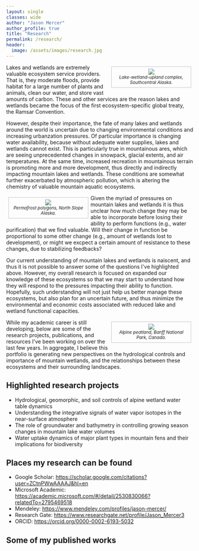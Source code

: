 ```yaml
---
layout: single
classes: wide
author: "Jason Mercer"
author_profile: true
title: "Research"
permalink: /research/
header:
  image: /assets/images/research.jpg
---
```


<style type="text/css">
figure-right {
  float: right;
  width: 40%;
  text-align: center;
  font-style: italic;
  font-size: smaller;
  text-indent: 0;
  border: thin silver solid;
  margin: 0.5em;
  padding: 0.5em;
}
</style>

<style type="text/css">
figure-left {
  float: left;
  width: 40%;
  text-align: center;
  font-style: italic;
  font-size: smaller;
  text-indent: 0;
  border: thin silver solid;
  margin: 0.5em;
  padding: 0.5em;
}
</style>

<figure-right>
  <img src= "{{"/assets/images/research-difficult.jpg" | absolute_url }}">
  <figcaption>Lake-wetland-upland complex, Southcentral Alaska.</figcaption>
</figure-right>

Lakes and wetlands are extremely valuable ecosystem service providers. That is, they moderate floods, provide habitat for a large number of plants and animals, clean our water, and store vast amounts of carbon. These and other services are the reason lakes and wetlands became the focus of the first ecosystem-specific global treaty, the Ramsar Convention.

However, despite their importance, the fate of many lakes and wetlands around the world is uncertain due to changing environmental conditions and increasing urbanzation pressures. Of particular importance is changing water availability, because without adequate water supplies, lakes and wetlands cannot exist. This is particularly true in mountainous ares, which are seeing unprecedented changes in snowpack, glacial extents, and air temperatures. At the same time, increased recreation in mountainous terrain is promoting more and more development, thus directly and indirectly impacting mountain lakes and wetlands. These conditions are somewhat further exacerbated by atmospheric pollution, which is altering the chemistry of valuable mountain aquatic ecosystems.

<figure-left>
  <img src="{{ "/assets/images/research-polygons.jpg" | absolute_url }}">
  <figcaption>Permafrost polygons, North Slope Alaska.</figcaption>
</figure-left>

Given the myriad of pressures on mountain lakes and wetlands it is thus unclear how much change they may be able to incorporate before losing their ability to perform functions (e.g., water purification) that we find valuable. Will their change in function be proportional to some other change (e.g., amount of wetlands lost to development), or might we excpect a certain amount of resistance to these changes, due to stabilizing feedbacks?

Our current understanding of mountain lakes and wetlands is naiscent, and thus it is not possible to answer some of the questions I've highlighted above. However, my overall research is focused on expanded our knowledge of these ecosystems so that we may start to understand how they will respond to the pressures impacting their ability to function. Hopefully, such understanding will not just help us better manage these ecosystems, but also plan for an uncertain future, and thus minimize the environmental and economic costs associated with reduced lake and wetland functional capacities.

<figure-right>
  <img src="{{ "/assets/images/research-alpine.jpg" | absolute_url }}">
  <figcaption>Alpine peatland, Banff National Park, Canada.</figcaption>
</figure-right>

While my academic career is still developing, below are some of the research projects, publications, and resources I've been working on over the last few years. In aggregate, I believe this portfolio is generating new perspectives on the hydrological controls and importance of mountain wetlands, and the relationships between these ecosystems and their surrounding landscapes. 

## Highlighted research projects

* Hydrological, geomorphic, and soil controls of alpine wetland water table dynamics
* Understanding the integrative signals of water vapor isotopes in the near-surface atmosphere
* The role of groundwater and bathymetry in controlling growing season changes in mountain lake water volumes
* Water uptake dynamics of major plant types in mountain fens and their implications for biodiversity

## Places my research can be found

* Google Scholar: https://scholar.google.com/citations?user=ZCtnPWwAAAAJ&hl=en
* Microsoft Academic: https://academic.microsoft.com/#/detail/2530830066?relatedTo=2795469518
* Mendeley: https://www.mendeley.com/profiles/jason-mercer/
* Research Gate: https://www.researchgate.net/profile/Jason_Mercer3
* ORCID: https://orcid.org/0000-0002-6193-5032

## Some of my published works
